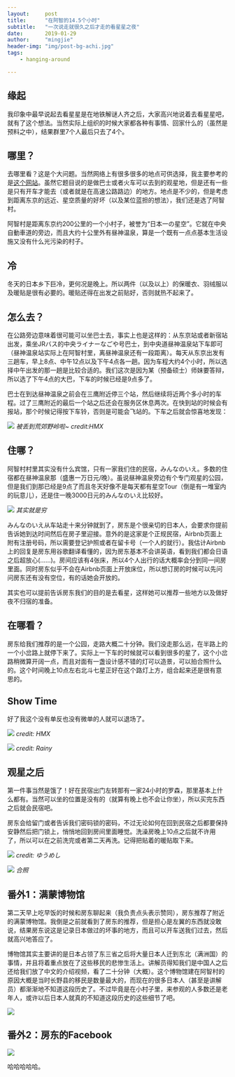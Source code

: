 ```yaml
---
layout:     post
title:      "在阿智的14.5个小时"
subtitle:   "一次说走就很久之后才走的看星星之夜"
date:       2019-01-29
author:     "mingjie"
header-img: "img/post-bg-achi.jpg"
tags:
    - hanging-around

---
```


## 缘起

我印象中最早说起去看星星是在地铁解谜人齐之后，大家高兴地说着去看星星吧，就有了这个想法。当然实际上组织的时候大家都各种有事情、回家什么的（虽然是预料之中），结果群里7个人最后只去了4个。

## 哪里？

去哪里看？这是个大问题。当然网络上有很多很多的地点可供选择，我主要参考的是[这个网站]()。虽然它题目说的是做巴士或者火车可以去到的观星地，但是还有一些是只有开车才能去（或者就是在高速公路路边）的地方。地点是不少的，但是考虑到距离东京的远近、星空质量的好坏（以及某位蓝担的想法），我们还是选了阿智村。

阿智村是距离东京约200公里的一个小村子，被誉为“日本一の星空”。它就在中央自動車道的旁边，而且大约十公里外有昼神温泉，算是一个既有一点点基本生活设施又没有什么光污染的村子。

## 冷

冬天的日本乡下巨冷，更何况是晚上。所以两件（以及以上）的保暖衣、羽绒服以及暖贴是很有必要的。暖贴还得在出发之前贴好，否则就热不起来了。

## 怎么去？

在公路旁边意味着很可能可以坐巴士去，事实上也是这样的：从东京站或者新宿站出发，乘坐JRバス的中央ライナーなごや号巴士，到中央道昼神温泉站下车即可（昼神温泉站实际上在阿智村里，离昼神温泉还有一段距离）。每天从东京出发有三趟车，早上8点、中午12点以及下午4点各一趟。因为车程大约4个小时，所以选择中午出发的那一趟是比较合适的。我们这次是因为某（预备硕士）师妹要答辩，所以选了下午4点的大巴，下车的时候已经是9点多了。

巴士在到达昼神温泉之前会在三鹰附近停三个站，然后继续将近两个多小时的车程。过了三鹰附近的最后一个站之后还会在服务区休息两次。在快到站的时候会有报站，那个时候记得按下车铃，否则是可能会飞站的。下车之后就会惊喜地发现：

![](/img/in-post/post-achi/01.jpg)
*被丢到荒郊野岭啦~ credit:HMX*

## 住哪？

阿智村村里其实没有什么宾馆，只有一家我们住的民宿，みんなのいえ。多数的住宿都在昼神温泉那（盛惠一万日元/晚）。虽说昼神温泉旁边有个专门观星的公园，但是我们到那已经是9点了而且冬天好像不是每天都有星空Tour（倒是有一堆室内的玩意儿），还是住一晚3000日元的みんなのいえ比较好。

![](/img/in-post/post-achi/02.jpg)
*其实就是穷*

みんなのいえ从车站走十来分钟就到了，房东是个很亲切的日本人，会要求你提前告诉她到达时间然后在房子里迎接。意外的是这家是个正规民宿，Airbnb页面上附有注册号码，所以需要登记护照或者在留卡号（一个人的就行）。我估计Airbnb上的回复是房东用谷歌翻译看懂的，因为房东基本不会讲英语，看到我们都会日语之后超放心(......)。房间应该有4张床，所以4个人出行的话大概率会分到同一间房里面。同时房东似乎不会在Airbnb页面上开放床位，所以想订房的时候可以先问问房东还有没有空位，有的话她会开放的。

其实也可以提前告诉房东我们的目的是去看星，这样她可以推荐一些地方以及做好夜不归宿的准备。

## 在哪看？

房东给我们推荐的是一个公园，走路大概二十分钟。我们没走那么远，在半路上的一个小岔路上就停下来了。实际上一下车的时候就可以看到很多的星了，这个小岔路稍微算开阔一点，而且对面有一盏设计感不错的灯可以造景，可以拍合照什么的。这个时间晚上10点左右北斗七星正好在这个路灯上方，组合起来还是很有意思的。

## Show Time

好了我这个没有单反也没有微单的人就可以退场了。

![](/img/in-post/post-achi/03.jpg)
*credit: HMX*

![](/img/in-post/post-achi/04.jpg)
*credit: Rainy*

## 观星之后

第一件事当然是饿了！好在民宿出门左转那有一家24小时的罗森，那里基本上什么都有。当然可以坐的位置是没有的（就算有晚上也不会让你坐），所以买完东西之后就会民宿吧。

房东会给留门或者告诉我们密码锁的密码，不过无论如何在回到民宿之后都要保持安静然后把门锁上，悄悄地回到房间里面睡觉。洗澡房晚上10点之后就不许用了，所以可以在之前洗完或者第二天再洗。记得把贴着的暖贴取下来。

![](/img/in-post/post-achi/05.jpg)
*credit: ゆうめし*

![](/img/in-post/post-achi/06.jpg)
*合照*

## 番外1：满蒙博物馆

第二天早上吃早饭的时候和房东聊起来（我负责点头表示赞同），房东推荐了附近的满蒙博物馆。我倒是之前就看到了房东的推荐，但是担心是左翼的东西就没敢说，结果房东说这是记录日本做过的坏事的地方，而且可以开车送我们过去，然后就高兴地答应了。

博物馆其实主要讲的是日本占领了东三省之后将大量日本人迁到东北（满洲国）的事情，并且将着重点放在了这些移民的悲惨生活上。讲解员得知我们是中国人之后还给我们放了中文的介绍视频，看了二十分钟（大概）。这个博物馆建在阿智村的原因大概是当时长野县的移民是数量最大的，而现在的很多日本人（甚至是讲解员）都渐渐地不知道这段历史了。不过毕竟是在小村子里，来参观的人多数还是老年人，或许以后日本人就真的不知道这段历史的这些细节了吧。

![](/img/in-post/post-achi/07.jpg)

## 番外2：房东的Facebook

![](/img/in-post/post-achi/08.jpg)

哈哈哈哈哈。
